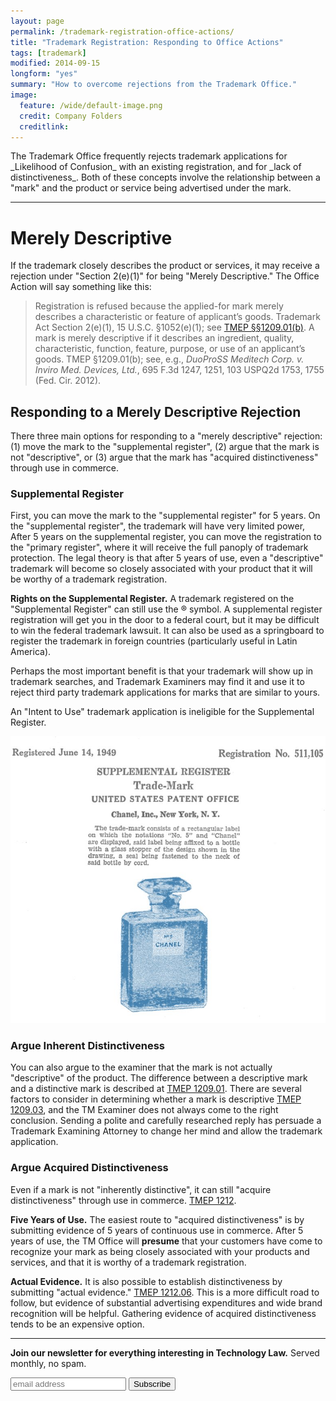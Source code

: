 ```yaml
---
layout: page
permalink: /trademark-registration-office-actions/
title: "Trademark Registration: Responding to Office Actions"
tags: [trademark]
modified: 2014-09-15
longform: "yes"
summary: "How to overcome rejections from the Trademark Office." 
image:
  feature: /wide/default-image.png
  credit: Company Folders
  creditlink:  
---
```


<p class="big-text">
The Trademark Office frequently rejects trademark applications for _Likelihood of Confusion_ with an existing registration, and for _lack of distinctiveness_. Both of these concepts involve the relationship between a "mark" and the product or service being advertised under the mark.</p>

- - - 

# Merely Descriptive

If the trademark closely describes the product or services, it may receive a rejection under "Section 2(e)(1)" for being "Merely Descriptive." The Office Action will say something like this: 

 > Registration is refused because the applied-for mark merely describes a characteristic or feature of applicant’s goods. Trademark Act Section 2(e)(1), 15 U.S.C. §1052(e)(1); see [TMEP §§1209.01(b)](/tmep/tmep-1200.html#TMEP-1200d1e6980). 
 > A mark is merely descriptive if it describes an ingredient, quality, characteristic, function, feature, purpose, or use of an applicant’s goods. TMEP §1209.01(b); see, e.g., *DuoProSS Meditech Corp. v. Inviro Med. Devices, Ltd.*, 695 F.3d 1247, 1251, 103 USPQ2d 1753, 1755 (Fed. Cir. 2012).

## Responding to a Merely Descriptive Rejection 

There three main options for responding to a "merely descriptive" rejection: (1) move the mark to the "supplemental register", (2) argue that the mark is not "descriptive", or (3) argue that the mark has "acquired distinctiveness" through use in commerce.

### Supplemental Register

First, you can move the mark to the "supplemental register" for 5 years. On the "supplemental register", the trademark will have very limited power,  After 5 years on the supplemental register, you can move the registration to the "primary register", where it will receive the full panoply of trademark protection.  The legal theory is that after 5 years of use, even a "descriptive" trademark will become so closely associated with your product that it will be worthy of a trademark registration. 

**Rights on the Supplemental Register.** A trademark registered on the "Supplemental Register" can still use the ® symbol. A supplemental register registration will get you in the door to a federal court, but it may be difficult to win the federal trademark lawsuit.  It can also be used as a springboard to register the trademark in foreign countries (particularly useful in Latin America). 

Perhaps the most important benefit is that your trademark will show up in trademark searches, and Trademark Examiners may find it and use it to reject third party trademark applications for marks that are similar to yours. 

An "Intent to Use" trademark application is ineligible for the Supplemental Register. 

<img src="/images/trademark/chanel-no5-design-mark-supplemental-register-1949.jpg" class="translucent">

### Argue Inherent Distinctiveness

You can also argue to the examiner that the mark is not actually "descriptive" of the product. The difference between a descriptive mark and a distinctive mark is described at [TMEP 1209.01](/tmep/tmep-1200.html#TMEP-1200d1e6993). There are several factors to consider in determining whether a mark is descriptive [TMEP 1209.03](/tmep/tmep-1200.html#TMEP-1200d1e7558), and the TM Examiner does not always come to the right conclusion. Sending a polite and carefully researched reply has persuade a Trademark Examining Attorney to change her mind and allow the trademark application. 

### Argue Acquired Distinctiveness

Even if a mark is not "inherently distinctive", it can still "acquire distinctiveness" through use in commerce. [TMEP 1212](/tmep/tmep-1200.html#TMEP-1200d1e10316). 

**Five Years of Use.** The easiest route to "acquired distinctiveness" is by submitting evidence of 5 years of continuous use in commerce. After 5 years of use, the TM Office will **presume** that your customers have come to recognize your mark as being closely associated with your products and services, and that it is worthy of a trademark registration. 

**Actual Evidence.** It is also possible to establish distinctiveness by submitting "actual evidence." [TMEP 1212.06](/tmep/tmep-1200.html#TMEP-1200d1e11238/). This is a more difficult road to follow, but evidence of substantial advertising expenditures and wide brand recognition will be helpful. Gathering evidence of acquired distinctiveness tends to be an expensive option. 
 


- - - 

<!--Eric's Mailchimp Signup Form -->
        
       
<div class="">
<div>
 <form action="//adlervermillion.us6.list-manage.com/subscribe/post?u=55e077edd77130eaee20fb147&amp;id=f800967f5b" method="post" id="mc-embedded-subscribe-form" name="mc-embedded-subscribe-form" class="validate" target="_blank" novalidate>
 <p><strong>Join our newsletter for everything interesting in Technology Law.</strong> Served monthly, no spam. </p>
  <input type="email" value="" name="EMAIL" class="email email-box" placeholder="email address" required>
  <!-- real people should not fill this in and expect good things - do not remove this or risk form bot signups-->
  <div style="position: absolute; left: -5000px;">
    <input type="text" name="b_55e077edd77130eaee20fb147_f800967f5b" tabindex="-1" value="">
  </div>
  <input type="submit" value="Subscribe" name="subscribe" class="big-btn button">
</form>
</div> <!-- End Eric's Mailchimp Signup Form -->




